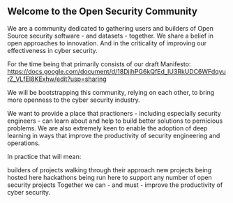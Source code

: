 ## Welcome to the Open Security Community

We are a community dedicated to gathering users and builders of Open Source security software - and datasets - together.  We share a belief in open approaches to innovation.  And in the criticality of improving our effectiveness in cyber security.  

For the time being that primarily consists of our draft Manifesto: https://docs.google.com/document/d/18DjjhPG6kQfEd_IU3RkUDC6WFdqyurZ_VLfEI8KExhw/edit?usp=sharing

We will be bootstrapping this community, relying on each other, to bring more openness to the cyber security industry.

We want to provide a place that practioners - including especially security engineers - can learn about and help to build better solutions to pernicious problems. We are also extremely keen to enable the adoption of deep learning in ways that improve the productivity of security engineering and operations.

In practice that will mean:

builders of projects walking through their approach
new projects being hosted here
hackathons being run here to support any number of open security projects
Together we can - and must - improve the productivity of cyber security.


<!--

**Here are some ideas to get you started:**

🙋‍♀️ A short introduction - what is your organization all about?
🌈 Contribution guidelines - how can the community get involved?
👩‍💻 Useful resources - where can the community find your docs? Is there anything else the community should know?
🍿 Fun facts - what does your team eat for breakfast?
🧙 Remember, you can do mighty things with the power of [Markdown](https://docs.github.com/github/writing-on-github/getting-started-with-writing-and-formatting-on-github/basic-writing-and-formatting-syntax)
-->
